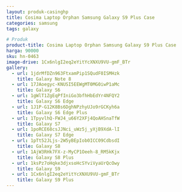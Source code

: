 ```yaml
---
layout: produk-casinghp
title: Cosima Laptop Orphan Samsung Galaxy S9 Plus Case
categories: samsung
tags: galaxy

# Produk
product-title: Cosima Laptop Orphan Samsung Galaxy S9 Plus Case
harga: 90000
sku: hn-0463
image-drive: 1Cx6nlgI2eq2eYitYcXNXU9VU-gmF_BTr
gallery:
  - url: 1jdrMfDZn963FtxamPip1SQudF0ISMHzk
    title: Galaxy Note 8
  - url: 17JAoegyc-KNUSI5EEWgMT0MG0iwP1aMc
    title: Galaxy S6
  - url: 1gWlT1ZgEqPfIniGo3bfhHbEdYr4NFQY2
    title: Galaxy S6 Edge
  - url: 1J1P-G12K8Bs6DghNPzhyUJo9rGCKyh6a
    title: Galaxy S6 Edge Plus
  - url: 1TpyvlhQ-FWJ4_u66Y2XFj4QoAHSnaTfW
    title: Galaxy S7
  - url: 1poRCE68csJJNci_uWz5j_yXjB9XdA-lI
    title: Galaxy S7 Edge
  - url: 1pTt52JLjs-2W5yBEpIob0ICC09CdbsdI
    title: Galaxy S8
  - url: 1AjW3RHk7FX-z-MyCP1Oeeh-8_RM5kKjx
    title: Galaxy S8 Plus
  - url: 1ksPz7oHqke3djxsoHcSYviVyaUrQcOwy
    title: Galaxy S9
  - url: 1Cx6nlgI2eq2eYitYcXNXU9VU-gmF_BTr
    title: Galaxy S9 Plus
---
```

